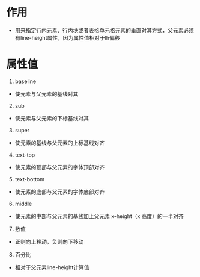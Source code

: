 # 作用
- 用来指定行内元素、行内块或者表格单元格元素的垂直对其方式，父元素必须有line-height属性，因为属性值相对于lh偏移

# 属性值
1. baseline
  - 使元素与父元素的基线对其
2. sub
  - 使元素与父元素的下标基线对其
3. super
  - 使元素的基线与父元素的上标基线对齐
4. text-top
  - 使元素的顶部与父元素的字体顶部对齐
5. text-bottom
  - 使元素的底部与父元素的字体底部对齐
6. middle
  - 使元素的中部与父元素的基线加上父元素 x-height（x 高度）的一半对齐
7. 数值
  - 正则向上移动，负则向下移动
8. 百分比
  - 相对于父元素line-height计算值